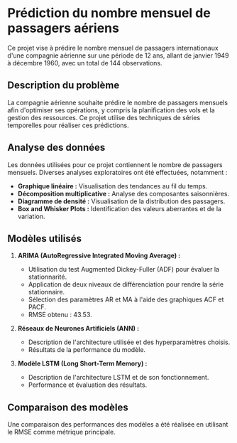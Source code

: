 # Prédiction du nombre mensuel de passagers aériens

Ce projet vise à prédire le nombre mensuel de passagers internationaux d'une compagnie aérienne sur une période de 12 ans, allant de janvier 1949 à décembre 1960, avec un total de 144 observations.
## Description du problème
La compagnie aérienne souhaite prédire le nombre de passagers mensuels afin d'optimiser ses opérations, y compris la planification des vols et la gestion des ressources. Ce projet utilise des techniques de séries temporelles pour réaliser ces prédictions.

## Analyse des données
Les données utilisées pour ce projet contiennent le nombre de passagers mensuels. Diverses analyses exploratoires ont été effectuées, notamment :
- **Graphique linéaire :** Visualisation des tendances au fil du temps.
- **Décomposition multiplicative :** Analyse des composantes saisonnières.
- **Diagramme de densité :** Visualisation de la distribution des passagers.
- **Box and Whisker Plots :** Identification des valeurs aberrantes et de la variation.

## Modèles utilisés
1. **ARIMA (AutoRegressive Integrated Moving Average) :**
   - Utilisation du test Augmented Dickey-Fuller (ADF) pour évaluer la stationnarité.
   - Application de deux niveaux de différenciation pour rendre la série stationnaire.
   - Sélection des paramètres AR et MA à l'aide des graphiques ACF et PACF.
   - RMSE obtenu : 43.53.

2. **Réseaux de Neurones Artificiels (ANN) :**
   - Description de l'architecture utilisée et des hyperparamètres choisis.
   - Résultats de la performance du modèle.

3. **Modèle LSTM (Long Short-Term Memory) :**
   - Description de l'architecture LSTM et de son fonctionnement.
   - Performance et évaluation des résultats.

## Comparaison des modèles
Une comparaison des performances des modèles a été réalisée en utilisant le RMSE comme métrique principale.
